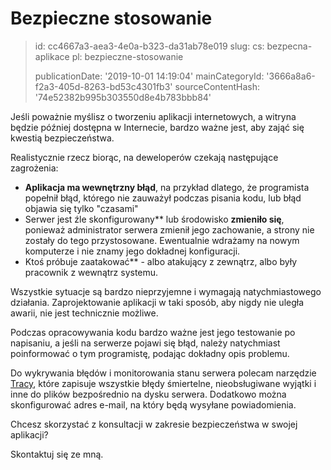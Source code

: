 Bezpieczne stosowanie
=====================

> id: cc4667a3-aea3-4e0a-b323-da31ab78e019
> slug:
> 	cs: bezpecna-aplikace
> 	pl: bezpieczne-stosowanie
> 
> publicationDate: '2019-10-01 14:19:04'
> mainCategoryId: '3666a8a6-f2a3-405d-8263-bd53c4301fb3'
> sourceContentHash: '74e52382b995b303550d8e4b783bbb84'

Jeśli poważnie myślisz o tworzeniu aplikacji internetowych, a witryna będzie później dostępna w Internecie, bardzo ważne jest, aby zająć się kwestią bezpieczeństwa.

Realistycznie rzecz biorąc, na deweloperów czekają następujące zagrożenia:

- **Aplikacja ma wewnętrzny błąd**, na przykład dlatego, że programista popełnił błąd, którego nie zauważył podczas pisania kodu, lub błąd objawia się tylko "czasami"
- Serwer jest źle skonfigurowany** lub środowisko **zmieniło się**, ponieważ administrator serwera zmienił jego zachowanie, a strony nie zostały do tego przystosowane. Ewentualnie wdrażamy na nowym komputerze i nie znamy jego dokładnej konfiguracji.
- Ktoś próbuje zaatakować** - albo atakujący z zewnątrz, albo były pracownik z wewnątrz systemu.

Wszystkie sytuacje są bardzo nieprzyjemne i wymagają natychmiastowego działania. Zaprojektowanie aplikacji w taki sposób, aby nigdy nie uległa awarii, nie jest technicznie możliwe.

Podczas opracowywania kodu bardzo ważne jest jego testowanie po napisaniu, a jeśli na serwerze pojawi się błąd, należy natychmiast poinformować o tym programistę, podając dokładny opis problemu.

Do wykrywania błędów i monitorowania stanu serwera polecam narzędzie <a href="https://tracy.nette.org/">Tracy</a>, które zapisuje wszystkie błędy śmiertelne, nieobsługiwane wyjątki i inne do plików bezpośrednio na dysku serwera. Dodatkowo można skonfigurować adres e-mail, na który będą wysyłane powiadomienia.

Chcesz skorzystać z konsultacji w zakresie bezpieczeństwa w swojej aplikacji?

Skontaktuj się ze mną.
